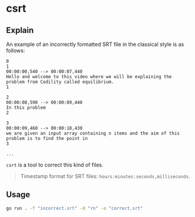 # csrt

## Explain

An example of an incorrectly formatted SRT file in the classical style is as follows:

```srt
0
1
00:00:00,540 --> 00:00:07,440
Hello and welcome to this video where we will be explaining the problem from Codility called equilibrium.
1

2
00:00:08,590 --> 00:00:09,440
In this problem
2

3
00:00:09,460 --> 00:00:18,430
we are given an input array containing n items and the aim of this problem is to find the point in
3

...
```

`csrt` is a tool to correct this kind of files.

> Timestamp format for SRT files: `hours:minutes:seconds,milliseconds`.

## Usage

```bash
go run . -f "incorrect.srt" -d "rn" -o "correct.srt"
```